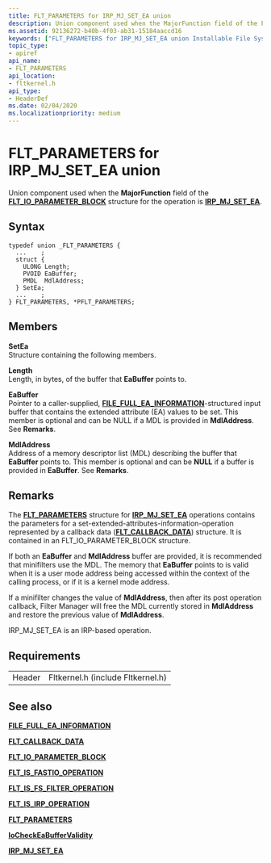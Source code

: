 ```yaml
---
title: FLT_PARAMETERS for IRP_MJ_SET_EA union
description: Union component used when the MajorFunction field of the FLT_IO_PARAMETER_BLOCK structure for the operation is IRP_MJ_SET_EA.
ms.assetid: 92136272-b40b-4f03-ab31-15184aaccd16
keywords: ["FLT_PARAMETERS for IRP_MJ_SET_EA union Installable File System Drivers", "FLT_PARAMETERS union Installable File System Drivers", "PFLT_PARAMETERS union pointer Installable File System Drivers"]
topic_type:
- apiref
api_name:
- FLT_PARAMETERS
api_location:
- fltkernel.h
api_type:
- HeaderDef
ms.date: 02/04/2020
ms.localizationpriority: medium
---
```


# FLT_PARAMETERS for IRP_MJ_SET_EA union

Union component used when the **MajorFunction** field of the [**FLT_IO_PARAMETER_BLOCK**](https://docs.microsoft.com/windows-hardware/drivers/ddi/fltkernel/ns-fltkernel-_flt_io_parameter_block) structure for the operation is [**IRP_MJ_SET_EA**](irp-mj-set-ea.md).

## Syntax

```ManagedCPlusPlus
typedef union _FLT_PARAMETERS {
  ...    ;
  struct {
    ULONG Length;
    PVOID EaBuffer;
    PMDL  MdlAddress;
  } SetEa;
  ...    ;
} FLT_PARAMETERS, *PFLT_PARAMETERS;
```

## Members

**SetEa**  
Structure containing the following members.

**Length**  
Length, in bytes, of the buffer that **EaBuffer** points to.

**EaBuffer**  
Pointer to a caller-supplied, [**FILE_FULL_EA_INFORMATION**](https://docs.microsoft.com/windows-hardware/drivers/ddi/wdm/ns-wdm-_file_full_ea_information)-structured input buffer that contains the extended attribute (EA) values to be set. This member is optional and can be NULL if a MDL is provided in **MdlAddress**. See **Remarks**.

**MdlAddress**  
Address of a memory descriptor list (MDL) describing the buffer that **EaBuffer** points to. This member is optional and can be **NULL** if a buffer is provided in **EaBuffer**. See **Remarks**.

## Remarks

The [**FLT_PARAMETERS**](https://docs.microsoft.com/windows-hardware/drivers/ddi/fltkernel/ns-fltkernel-_flt_parameters) structure for [**IRP_MJ_SET_EA**](irp-mj-set-ea.md) operations contains the parameters for a set-extended-attributes-information-operation represented by a callback data ([**FLT_CALLBACK_DATA**](https://docs.microsoft.com/windows-hardware/drivers/ddi/fltkernel/ns-fltkernel-_flt_callback_data)) structure. It is contained in an FLT_IO_PARAMETER_BLOCK structure.

If both an **EaBuffer** and **MdlAddress** buffer are provided, it is recommended that minifilters use the MDL. The memory that **EaBuffer** points to is valid when it is a user mode address being accessed within the context of the calling process, or if it is a kernel mode address.

If a minifilter changes the value of **MdlAddress**, then after its post operation callback, Filter Manager will free the MDL currently stored in **MdlAddress** and restore the previous value of **MdlAddress**.

IRP_MJ_SET_EA is an IRP-based operation.

## Requirements

|   |   |
| - | - |
| Header | Fltkernel.h (include Fltkernel.h) |

## See also

[**FILE_FULL_EA_INFORMATION**](https://docs.microsoft.com/windows-hardware/drivers/ddi/wdm/ns-wdm-_file_full_ea_information)

[**FLT_CALLBACK_DATA**](https://docs.microsoft.com/windows-hardware/drivers/ddi/fltkernel/ns-fltkernel-_flt_callback_data)

[**FLT_IO_PARAMETER_BLOCK**](https://docs.microsoft.com/windows-hardware/drivers/ddi/fltkernel/ns-fltkernel-_flt_io_parameter_block)

[**FLT_IS_FASTIO_OPERATION**](https://docs.microsoft.com/windows-hardware/drivers/ddi/index)

[**FLT_IS_FS_FILTER_OPERATION**](https://docs.microsoft.com/previous-versions/ff544648(v=vs.85))

[**FLT_IS_IRP_OPERATION**](https://docs.microsoft.com/previous-versions/ff544654(v=vs.85))

[**FLT_PARAMETERS**](https://docs.microsoft.com/windows-hardware/drivers/ddi/fltkernel/ns-fltkernel-_flt_parameters)

[**IoCheckEaBufferValidity**](https://docs.microsoft.com/windows-hardware/drivers/ddi/ntifs/nf-ntifs-iocheckeabuffervalidity)

[**IRP_MJ_SET_EA**](irp-mj-set-ea.md)
